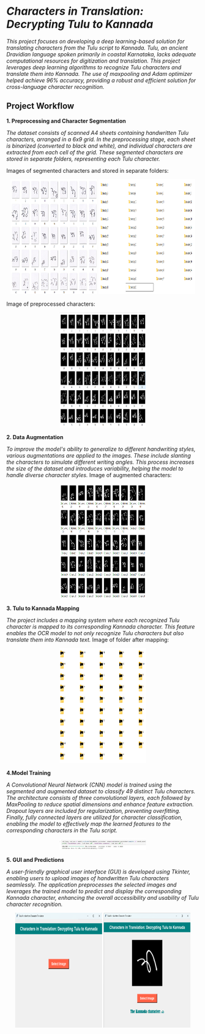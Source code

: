 # _Characters in Translation: Decrypting Tulu to Kannada_

_This project focuses on developing a deep learning-based solution for translating characters from the Tulu script to Kannada. Tulu, an ancient Dravidian language spoken primarily in coastal Karnataka, lacks adequate computational resources for digitization and translation. This project leverages deep learning algorithms to recognize Tulu characters and translate them into Kannada. The use of maxpooling and Adam optimizer helped achieve 96% accuracy, providing a robust and efficient solution for cross-language character recognition._

## Project Workflow

**1. Preprocessing and Character Segmentation**

_The dataset consists of scanned A4 sheets containing handwritten Tulu characters, arranged in a 6x9 grid. In the preprocessing stage, each sheet is binarized (converted to black and white), and individual characters are extracted from each cell of the grid. These segmented characters are stored in separate folders, representing each Tulu character._

Images of segmented characters and stored in separate folders:
<p align="center">
  <img src="./images/image4.png" alt="Dataset Example 1" width="45%" height="300px" />
  <img src="./images/image3.png" alt="Dataset Example 2" width="50%" height="300px" />
</p>

Image of preprocessed characters:
<p align="center">
  <img src="./images/image2.png" alt="Dataset Example 1" width="45%" height="300px" />
</p>

**2. Data Augmentation**

_To improve the model's ability to generalize to different handwriting styles, various augmentations are applied to the images. These include slanting the characters to simulate different writing angles. This process increases the size of the dataset and introduces variability, helping the model to handle diverse character styles._
Image of augmented characters:
<p align="center">
  <img src="./images/image1.png" alt="Dataset Example 1" width="45%" height="300px" />
</p>

**3. Tulu to Kannada Mapping**

_The project includes a mapping system where each recognized Tulu character is mapped to its corresponding Kannada character. This feature enables the OCR model to not only recognize Tulu characters but also translate them into Kannada text._
Image of folder after mapping:
<p align="center">
  <img src="./images/image5.png" alt="Dataset Example 1" width="45%" height="300px" />
</p>

**4.Model Training**

_A Convolutional Neural Network (CNN) model is trained using the segmented and augmented dataset to classify 49 distinct Tulu characters. The architecture consists of three convolutional layers, each followed by MaxPooling to reduce spatial dimensions and enhance feature extraction. Dropout layers are included for regularization, preventing overfitting. Finally, fully connected layers are utilized for character classification, enabling the model to effectively map the learned features to the corresponding characters in the Tulu script._
<p align="center">
  <img src="./images/image8.jpg" alt="Dataset Example 1" width="45%"  />
</p>

**5. GUI and Predictions**

_A user-friendly graphical user interface (GUI) is developed using Tkinter, enabling users to upload images of handwritten Tulu characters seamlessly. The application preprocesses the selected images and leverages the trained model to predict and display the corresponding Kannada character, enhancing the overall accessibility and usability of Tulu character recognition._
<p align="center">
  <img src="./images/image7.png" alt="Dataset Example 1" width="45%" height="300px" />
  <img src="./images/image6.png" alt="Dataset Example 1" width="45%" height="300px" />
</p>

